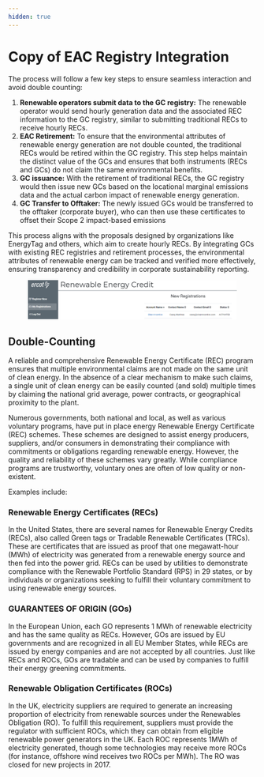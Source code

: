 ```yaml
---
hidden: true
---
```


# Copy of EAC Registry Integration

The process will follow a few key steps to ensure seamless interaction and avoid double counting:

1. **Renewable operators submit data to the GC registry:** The renewable operator would send hourly generation data and the associated REC information to the GC registry, similar to submitting traditional RECs to receive hourly RECs.
2. **EAC Retirement:** To ensure that the environmental attributes of renewable energy generation are not double counted, the traditional RECs would be retired within the GC registry. This step helps maintain the distinct value of the GCs and ensures that both instruments (RECs and GCs) do not claim the same environmental benefits.
3. **GC issuance:** With the retirement of traditional RECs, the GC registry would then issue new GCs based on the locational marginal emissions data and the actual carbon impact of renewable energy generation.
4. **GC Transfer to Offtaker:** The newly issued GCs would be transferred to the offtaker (corporate buyer), who can then use these certificates to offset their Scope 2 impact-based emissions

This process aligns with the proposals designed by organizations like EnergyTag and others, which aim to create hourly RECs. By integrating GCs with existing REC registries and retirement processes, the environmental attributes of renewable energy can be tracked and verified more effectively, ensuring transparency and credibility in corporate sustainability reporting.

<figure><img src="../.gitbook/assets/image.png" alt=""><figcaption></figcaption></figure>

## Double-Counting

A reliable and comprehensive Renewable Energy Certificate (REC) program ensures that multiple environmental claims are not made on the same unit of clean energy. In the absence of a clear mechanism to make such claims, a single unit of clean energy can be easily counted (and sold) multiple times by claiming the national grid average, power contracts, or geographical proximity to the plant.

Numerous governments, both national and local, as well as various voluntary programs, have put in place energy Renewable Energy Certificate (REC) schemes. These schemes are designed to assist energy producers, suppliers, and/or consumers in demonstrating their compliance with commitments or obligations regarding renewable energy. However, the quality and reliability of these schemes vary greatly. While compliance programs are trustworthy, voluntary ones are often of low quality or non-existent.

Examples include:

### Renewable Energy Certificates (RECs)

In the United States, there are several names for Renewable Energy Credits (RECs), also called Green tags or Tradable Renewable Certificates (TRCs). These are certificates that are issued as proof that one megawatt-hour (MWh) of electricity was generated from a renewable energy source and then fed into the power grid. RECs can be used by utilities to demonstrate compliance with the Renewable Portfolio Standard (RPS) in 29 states, or by individuals or organizations seeking to fulfill their voluntary commitment to using renewable energy sources.

### GUARANTEES OF ORIGIN (GOs)

In the European Union, each GO represents 1 MWh of renewable electricity and has the same quality as RECs. However, GOs are issued by EU governments and are recognized in all EU Member States, while RECs are issued by energy companies and are not accepted by all countries. Just like RECs and ROCs, GOs are tradable and can be used by companies to fulfill their energy greening commitments.

### Renewable Obligation Certificates (ROCs)

In the UK, electricity suppliers are required to generate an increasing proportion of electricity from renewable sources under the Renewables Obligation (RO). To fulfill this requirement, suppliers must provide the regulator with sufficient ROCs, which they can obtain from eligible renewable power generators in the UK. Each ROC represents 1MWh of electricity generated, though some technologies may receive more ROCs (for instance, offshore wind receives two ROCs per MWh). The RO was closed for new projects in 2017.
